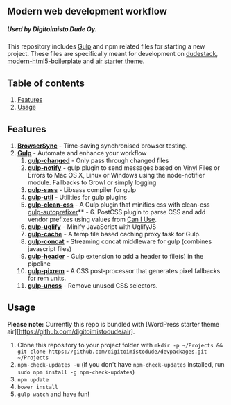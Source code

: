 ## Modern web development workflow
##### Used by Digitoimisto Dude Oy.

This repository includes [Gulp](http://gulpjs.com/) and npm related files for starting a new project. These files are specifically meant for development on [dudestack](https://github.com/digitoimistodude/wpstack-rolle), [modern-html5-boilerplate](https://github.com/digitoimistodude/modern-html5-boilerplate) and [air starter theme](https://github.com/digitoimistodude/air).

## Table of contents

1. [Features](#features)
2. [Usage](#usage)

## Features

1. **[BrowserSync](https://github.com/BrowserSync/browser-sync)** - Time-saving synchronised browser testing.
2. **[Gulp](https://github.com/gulpjs/gulp)** - Automate and enhance your workflow
    1. **[gulp-changed](https://github.com/sindresorhus/gulp-changed)** - Only pass through changed files
    2. **[gulp-notify](https://github.com/mikaelbr/gulp-notify)** - gulp plugin to send messages based on Vinyl Files or Errors to Mac OS X, Linux or Windows using the node-notifier module. Fallbacks to Growl or simply logging
    3. **[gulp-sass](https://github.com/dlmanning/gulp-sass)** - Libsass compiler for gulp
    4. **[gulp-util](https://github.com/gulpjs/gulp-util)** - Utilities for gulp plugins
    5. **[gulp-clean-css](https://github.com/scniro/gulp-clean-css)** - A Gulp plugin that minifies css with clean-css
    [gulp-autoprefixer](https://github.com/sindresorhus/gulp-autoprefixer)** - 6. PostCSS plugin to parse CSS and add vendor prefixes using values from [Can I Use](http://caniuse.com/).
    7. **[gulp-uglify](https://github.com/terinjokes/gulp-uglify)** - Minify JavaScript with UglifyJS
    8. **[gulp-cache](https://github.com/jgable/gulp-cache)** - A temp file based caching proxy task for Gulp.
    9. **[gulp-concat](https://github.com/wearefractal/gulp-concat)** - Streaming concat middleware for gulp (combines javascript files)
    10. **[gulp-header](https://github.com/godaddy/gulp-header)** - Gulp extension to add a header to file(s) in the pipeline
    11. **[gulp-pixrem](https://github.com/gummesson/gulp-pixrem)** - A CSS post-processor that generates pixel fallbacks for rem units.
    12. **[gulp-uncss](https://github.com/ben-eb/gulp-uncss)** - Remove unused CSS selectors.

## Usage

**Please note:** Currently this repo is bundled with [WordPress starter theme air][https://github.com/digitoimistodude/air].

1. Clone this repository to your project folder with `mkdir -p ~/Projects && git clone https://github.com/digitoimistodude/devpackages.git ~/Projects`
2. `npm-check-updates -u` (if you don't have `npm-check-updates` installed, run `sudo npm install -g npm-check-updates`)
3. `npm update`
4. `bower install`
5. `gulp watch` and have fun!
